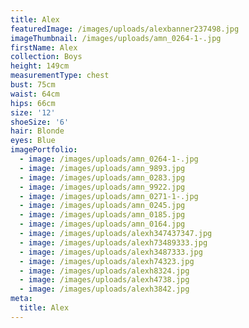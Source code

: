 ```yaml
---
title: Alex
featuredImage: /images/uploads/alexbanner237498.jpg
imageThumbnail: /images/uploads/amn_0264-1-.jpg
firstName: Alex
collection: Boys
height: 149cm
measurementType: chest
bust: 75cm
waist: 64cm
hips: 66cm
size: '12'
shoeSize: '6'
hair: Blonde
eyes: Blue
imagePortfolio:
  - image: /images/uploads/amn_0264-1-.jpg
  - image: /images/uploads/amn_9893.jpg
  - image: /images/uploads/amn_0283.jpg
  - image: /images/uploads/amn_9922.jpg
  - image: /images/uploads/amn_0271-1-.jpg
  - image: /images/uploads/amn_0245.jpg
  - image: /images/uploads/amn_0185.jpg
  - image: /images/uploads/amn_0164.jpg
  - image: /images/uploads/alexh347437347.jpg
  - image: /images/uploads/alexh73489333.jpg
  - image: /images/uploads/alexh3487333.jpg
  - image: /images/uploads/alexh74323.jpg
  - image: /images/uploads/alexh8324.jpg
  - image: /images/uploads/alexh4738.jpg
  - image: /images/uploads/alexh3842.jpg
meta:
  title: Alex
---
```


